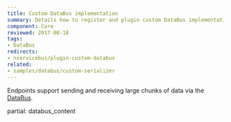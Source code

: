 ```yaml
---
title: Custom DataBus implementation
summary: Details how to register and plugin custom DataBus implementation into an endpoint.
component: Core
reviewed: 2017-08-18
tags:
- DataBus
redirects:
- nservicebus/plugin-custom-databus
related:
- samples/databus/custom-serializer
---
```


Endpoints support sending and receiving large chunks of data via the [DataBus](./).

partial: databus_content